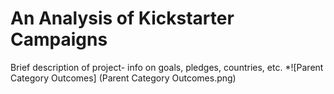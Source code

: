 # An Analysis of Kickstarter Campaigns
Brief description of project- info on goals, pledges, countries, etc.
*![Parent Category Outcomes] (Parent Category Outcomes.png)
